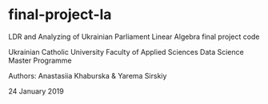 # final-project-la

LDR and Analyzing of Ukrainian Parliament
Linear Algebra final project code

Ukrainian Catholic University
Faculty of Applied Sciences
Data Science Master Programme

Authors:
Anastasiia Khaburska & Yarema Sirskiy


24 January 2019
